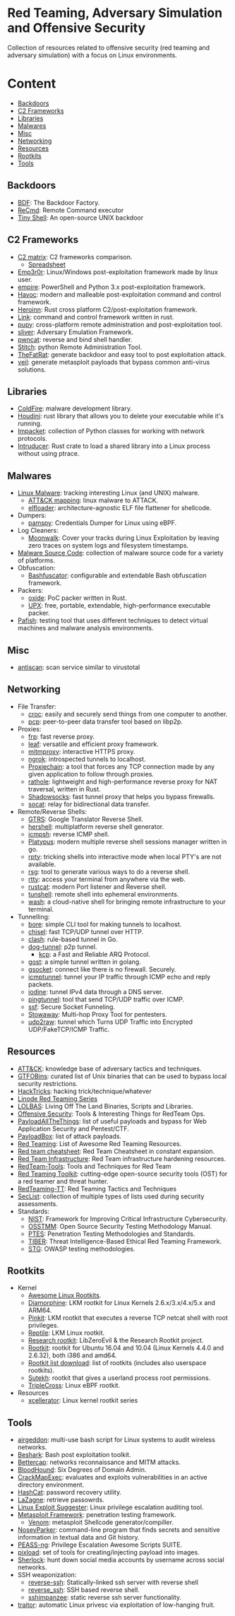 # Red Teaming, Adversary Simulation and Offensive Security

Collection of resources related to offensive security (red teaming and adversary
simulation) with a focus on Linux environments.

# Content

* [Backdoors](#backdoors)
* [C2 Frameworks](#c2-frameworks)
* [Libraries](#libraries)
* [Malwares](#malwares)
* [Misc](#misc)
* [Networking](#networking)
* [Resources](#resources)
* [Rootkits](#rootkits)
* [Tools](#tools)

## Backdoors

* [BDF][5]: The Backdoor Factory.
* [ReCmd][97]: Remote Command executor
* [Tiny Shell][96]: An open-source UNIX backdoor

## C2 Frameworks

* [C2 matrix][38]: C2 frameworks comparison.
  * [Spreadsheet][40]
* [Emp3r0r][41]: Linux/Windows post-exploitation framework made by linux
  user.
* [empire][39]: PowerShell and Python 3.x post-exploitation framework.
* [Havoc][112]: modern and malleable post-exploitation command and control
  framework.
* [Heroinn][15]: Rust cross platform C2/post-exploitation framework.
* [Link][20]: command and control framework written in rust.
* [pupy][42]: cross-platform remote administration and post-exploitation
  tool.
* [sliver][43]: Adversary Emulation Framework.
* [pwncat][44]: reverse and bind shell handler.
* [Stitch][45]: python Remote Administration Tool.
* [TheFatRat][46]: generate backdoor and easy tool to post exploitation
  attack.
* [veil][47]: generate metasploit payloads that bypass common anti-virus
  solutions.

## Libraries

* [ColdFire][10]: malware development library.
* [Houdini][16]: rust library that allows you to delete your executable while
  it's running.
* [Impacket][17]: collection of Python classes for working with network
  protocols.
* [Intruducer][18]: Rust crate to load a shared library into a Linux process
  without using ptrace.

## Malwares

* [Linux Malware][53]: tracking interesting Linux (and UNIX) malware.
  * [ATT&CK mapping][54]: linux malware to ATTACK.
  * [elfloader][55]: architecture-agnostic ELF file flattener for shellcode.
* Dumpers:
  * [pamspy][56]: Credentials Dumper for Linux using eBPF.
* Log Cleaners:
  * [Moonwalk][57]: Cover your tracks during Linux Exploitation by leaving zero
    traces on system logs and filesystem timestamps.
* [Malware Source Code][58]: collection of malware source code for a variety of
  platforms.
* Obfuscation:
  * [Bashfuscator][59]: configurable and extendable Bash obfuscation framework.
* Packers:
  * [oxide][60]: PoC packer written in Rust.
  * [UPX][61]: free, portable, extendable, high-performance executable packer.
* [Pafish][62]: testing tool that uses different techniques to detect virtual
  machines and malware analysis environments.

## Misc

* [antiscan][111]: scan service similar to virustotal

## Networking

* File Transfer:
  * [croc][63]: easily and securely send things from one computer to another.
  * [pcp][64]: peer-to-peer data transfer tool based on libp2p.
* Proxies:
  * [frp][65]: fast reverse proxy.
  * [leaf][66]: versatile and efficient proxy framework.
  * [mitmproxy][67]: interactive HTTPS proxy.
  * [ngrok][68]: introspected tunnels to localhost.
  * [Proxiechain][69]: a tool that forces any TCP connection made by any given
    application to follow through proxies.
  * [rathole][70]: lightweight and high-performance reverse proxy for NAT
    traversal, written in Rust.
  * [Shadowsocks][71]: fast tunnel proxy that helps you bypass firewalls.
  * [socat][72]: relay for bidirectional data transfer.
* Remote/Reverse Shells:
  * [GTRS][73]: Google Translator Reverse Shell.
  * [hershell][74]: multiplatform reverse shell generator.
  * [icmpsh][75]: reverse ICMP shell.
  * [Platypus][76]: modern multiple reverse shell sessions manager written in
    go.
  * [rpty][77]: tricking shells into interactive mode when local PTY's are not
    available.
  * [rsg][78]: tool to generate various ways to do a reverse shell.
  * [rtty][79]: access your terminal from anywhere via the web.
  * [rustcat][80]: modern Port listener and Reverse shell.
  * [tunshell][81]: remote shell into ephemeral environments.
  * [wash][82]: a cloud-native shell for bringing remote infrastructure to your
    terminal.
* Tunnelling:
  * [bore][83]: simple CLI tool for making tunnels to localhost.
  * [chisel][84]: fast TCP/UDP tunnel over HTTP.
  * [clash][85]: rule-based tunnel in Go.
  * [dog-tunnel][86]: p2p tunnel.
    * [kcp][87]: a Fast and Reliable ARQ Protocol.
  * [gost][88]: a simple tunnel written in golang.
  * [gsocket][89]: connect like there is no firewall. Securely.
  * [icmptunnel][90]: tunnel your IP traffic through ICMP echo and reply
    packets.
  * [iodine][91]:  tunnel IPv4 data through a DNS server.
  * [pingtunnel][92]: tool that send TCP/UDP traffic over ICMP.
  * [ssf][93]: Secure Socket Funneling.
  * [Stowaway][94]: Multi-hop Proxy Tool for pentesters.
  * [udp2raw][95]: tunnel which Turns UDP Traffic into Encrypted
    UDP/FakeTCP/ICMP Traffic.

## Resources

* [ATT&CK][4]: knowledge base of adversary tactics and techniques.
* [GTFOBins][12]: curated list of Unix binaries that can be used to bypass
  local security restrictions.
* [HackTricks][13]: hacking trick/technique/whatever
* [Linode Red Teaming Series][1]
* [LOLBAS][22]: Living Off The Land Binaries, Scripts and Libraries.
* [Offensive Security][26]: Tools & Interesting Things for RedTeam Ops.
* [PayloadAllTheThings][27]: list of useful payloads and bypass for Web
  Application Security and Pentest/CTF.
* [PayloadBox][28]: list of attack payloads.
* [Red Teaming][3]: List of Awesome Red Teaming Resources.
* [Red team cheatsheet][2]: Red Team Cheatsheet in constant expansion.
* [Red Team Infrastructure][31]: Red Team infrastructure hardening resources.
* [RedTeam-Tools][32]: Tools and Techniques for Red Team
* [Red Teaming Toolkit][33]: cutting-edge open-source security tools (OST) for
  a red teamer and threat hunter.
* [RedTeaming-TT][34]: Red Teaming Tactics and Techniques
* [SecList][35]: collection of multiple types of lists used during security
  assessments.
* Standards:
  * [NIST][48]:  Framework for Improving Critical Infrastructure Cybersecurity.
  * [OSSTMM][49]: Open Source Security Testing Methodology Manual.
  * [PTES][50]: Penetration Testing Methodologies and Standards.
  * [TIBER][51]: Threat Intelligence-Based Ethical Red Teaming Framework.
  * [STG][52]: OWASP testing methodologies.

## Rootkits

* Kernel
  * [Awesome Linux Rootkits][101].
  * [Diamorphine][102]: LKM rootkit for Linux Kernels 2.6.x/3.x/4.x/5.x and
    ARM64.
  * [Pinkit][103]: LKM rootkit that executes a reverse TCP netcat shell with root
    privileges.
  * [Reptile][104]: LKM Linux rootkit.
  * [Research rootkit][105]: LibZeroEvil & the Research Rootkit project.
  * [Rootkit][106]: rootkit for Ubuntu 16.04 and 10.04 (Linux Kernels 4.4.0 and
    2.6.32), both i386 and amd64.
  * [Rootkit list download][107]: list of rootkits (includes also userspace
    rootkits).
  * [Sutekh][108]: rootkit that gives a userland process root permissions.
  * [TripleCross][109]: Linux eBPF rootkit.
* Resources
  * [xcellerator][110]: Linux kernel rootkit series

## Tools

* [airgeddon][7]: multi-use bash script for Linux systems to audit wireless
  networks.
* [Beshark][6]: Bash post exploitation toolkit.
* [Bettercap][8]: networks reconnaissance and MITM attacks.
* [BloodHound][9]: Six Degrees of Domain Admin.
* [CrackMapExec][11]: evaluates and exploits vulnerabilities in an active
  directory environment.
* [HashCat][14]: password recovery utility.
* [LaZagne][19]: retrieve passowrds.
* [Linux Exploit Suggester][21]: Linux privilege escalation auditing tool.
* [Metasploit Framework][23]: penetration testing framework.
  * [Venom][24]: metasploit Shellcode generator/compiller.
* [NoseyParker][25]: command-line program that finds secrets and sensitive
  information in textual data and Git history.
* [PEASS-ng][29]: Privilege Escalation Awesome Scripts SUITE.
* [pixload][30]: set of tools for creating/injecting payload into images.
* [Sherlock][36]: hunt down social media accounts by username across social
  networks.
* SSH weaponization:
  * [reverse-ssh][99]: Statically-linked ssh server with reverse shell
  * [reverse_ssh][100]: SSH based reverse shell.
  * [sshimpanzee][98]: static reverse ssh server
    functionality.
* [traitor][37]: automatic Linux privesc via exploitation of low-hanging fruit.


[1]: https://www.linode.com/docs/guides/hackersploit-red-team-series/
[2]: https://github.com/RistBS/Awesome-RedTeam-Cheatsheet
[3]: https://github.com/yeyintminthuhtut/Awesome-Red-Teaming
[4]: https://attack.mitre.org/
[5]: https://github.com/secretsquirrel/the-backdoor-factory
[6]: https://github.com/redcode-labs/Bashark
[7]: https://github.com/v1s1t0r1sh3r3/airgeddon
[8]: https://github.com/bettercap/bettercap
[9]: https://github.com/BloodHoundAD/BloodHound
[10]: https://github.com/redcode-labs/Coldfire
[11]: https://github.com/Porchetta-Industries/CrackMapExec
[12]: https://gtfobins.github.io/
[13]: https://book.hacktricks.xyz/welcome/readme
[14]: https://github.com/hashcat/hashcat
[15]: https://github.com/b23r0/Heroinn
[16]: https://github.com/yamakadi/houdini
[17]: https://github.com/fortra/impacket
[18]: https://github.com/vfsfitvnm/intruducer
[19]: https://github.com/AlessandroZ/LaZagne
[20]: https://github.com/postrequest/link
[21]: https://github.com/mzet-/linux-exploit-suggester
[22]: https://lolbas-project.github.io/
[23]: https://github.com/rapid7/metasploit-framework
[24]: https://github.com/r00t-3xp10it/venom
[25]: https://github.com/praetorian-inc/noseyparker
[26]: https://github.com/bigb0sss/RedTeam-OffensiveSecurity
[27]: https://github.com/swisskyrepo/PayloadsAllTheThings
[28]: https://github.com/payloadbox/
[29]: https://github.com/carlospolop/PEASS-ng
[30]: https://github.com/chinarulezzz/pixload
[31]: https://github.com/bluscreenofjeff/Red-Team-Infrastructure-Wiki
[32]: https://github.com/A-poc/RedTeam-Tools
[33]: https://github.com/infosecn1nja/Red-Teaming-Toolkit
[34]: https://github.com/mantvydasb/RedTeaming-Tactics-and-Techniques
[35]: https://github.com/danielmiessler/SecLists
[36]: https://github.com/sherlock-project/sherlock
[37]: https://github.com/liamg/traitor
[38]: https://www.thec2matrix.com/
[39]: https://github.com/BC-SECURITY/Empire
[40]: https://docs.google.com/spreadsheets/d/1b4mUxa6cDQuTV2BPC6aA-GR4zGZi0ooPYtBe4IgPsSc/edit#gid=0
[41]: https://github.com/jm33-m0/emp3r0r
[42]: https://github.com/n1nj4sec/pupy
[43]: https://github.com/BishopFox/sliver
[44]: https://github.com/calebstewart/pwncat
[45]: https://github.com/nathanlopez/Stitch
[46]: https://github.com/screetsec/TheFatRat
[47]: https://github.com/Veil-Framework/Veil
[48]: https://www.nist.gov/news-events/news/2018/04/nist-releases-version-11-its-popular-cybersecurity-framework
[49]: https://www.isecom.org/research.html#content5-9d
[50]: http://www.pentest-standard.org/index.php/Main_Page
[51]: https://www.ecb.europa.eu/paym/cyber-resilience/tiber-eu/html/index.en.html
[52]: https://owasp.org/www-project-web-security-testing-guide/latest/3-The_OWASP_Testing_Framework/1-Penetration_Testing_Methodologies
[53]: https://github.com/timb-machine/linux-malware
[54]: https://gist.github.com/timb-machine/05043edd6e3f71569f0e6d2fe99f5e8c
[55]: https://github.com/gamozolabs/elfloader
[56]: https://github.com/citronneur/pamspy
[57]: https://github.com/mufeedvh/moonwalk
[58]: https://github.com/vxunderground/MalwareSourceCode
[59]: https://github.com/Bashfuscator/Bashfuscator
[60]: https://github.com/frank2/oxide
[61]: https://upx.github.io/
[62]: https://github.com/a0rtega/pafish
[63]: https://github.com/schollz/croc
[64]: https://github.com/dennis-tra/pcp
[65]: https://github.com/fatedier/frp
[66]: https://github.com/eycorsican/leaf
[67]: https://mitmproxy.org/
[68]: https://github.com/inconshreveable/ngrok
[69]: https://github.com/haad/proxychains
[70]: https://github.com/rapiz1/rathole
[71]: https://github.com/shadowsocks/shadowsocks-rust
[72]: https://repo.or.cz/socat.git
[73]: https://github.com/mthbernardes/GTRS
[74]: https://github.com/lesnuages/hershell
[75]: https://github.com/bdamele/icmpsh
[76]: https://github.com/WangYihang/Platypus
[77]: https://github.com/TimeToogo/remote-pty
[78]: https://github.com/mthbernardes/rsg
[79]: https://www.graplsecurity.com/blog
[80]: https://github.com/robiot/rustcat
[81]: https://github.com/TimeToogo/tunshell
[82]: https://github.com/puppetlabs/wash
[83]: https://github.com/ekzhang/bore
[84]: https://github.com/jpillora/chisel
[85]: https://github.com/Dreamacro/clash
[86]: https://github.com/vzex/dog-tunnel
[87]: https://github.com/skywind3000/kcp
[88]: https://github.com/ginuerzh/gost
[89]: https://github.com/hackerschoice/gsocket
[90]: https://github.com/DhavalKapil/icmptunnel
[91]: https://github.com/yarrick/iodine
[92]: https://github.com/esrrhs/pingtunnel
[93]: https://github.com/securesocketfunneling/ssf
[94]: https://github.com/ph4ntonn/Stowaway
[95]: https://github.com/wangyu-/udp2raw
[96]: https://github.com/creaktive/tsh
[97]: https://github.com/0xor0ne/recmd
[98]: https://github.com/lexfo/sshimpanzee
[99]: https://github.com/Fahrj/reverse-ssh
[100]: https://github.com/NHAS/reverse_ssh
[101]: https://github.com/milabs/awesome-linux-rootkits
[102]: https://github.com/m0nad/Diamorphine
[103]: https://github.com/PinkP4nther/Pinkit
[104]: https://github.com/f0rb1dd3n/Reptile
[105]: https://github.com/NoviceLive/research-rootkit
[106]: https://github.com/nurupo/rootkit
[107]: https://github.com/d30sa1/RootKits-List-Download
[108]: https://github.com/PinkP4nther/Sutekh
[109]: https://github.com/h3xduck/TripleCross
[110]: https://xcellerator.github.io/tags/rootkit/
[111]: https://antiscan.me
[112]: https://github.com/HavocFramework/Havoc
